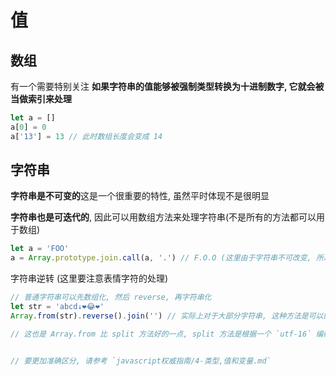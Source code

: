 
# 值

## 数组

有一个需要特别关注 **如果字符串的值能够被强制类型转换为十进制数字, 它就会被当做索引来处理**
```js
let a = []
a[0] = 0
a['13'] = 13 // 此时数组长度会变成 14
```


## 字符串

**字符串是不可变的**这是一个很重要的特性, 虽然平时体现不是很明显

**字符串也是可迭代的**, 因此可以用数组方法来处理字符串(不是所有的方法都可以用于数组)
```js
let a = 'FOO'
a = Array.prototype.join.call(a, '.') // F.O.O (这里由于字符串不可改变, 所以需要将返回的值重新赋值给 a)
```


字符串逆转 (这里要注意表情字符的处理)

```js
// 普通字符串可以先数组化, 然后 reverse, 再字符串化
let str = 'abcd↓❤😂❤️'
Array.from(str).reverse().join('') // 实际上对于大部分字符串, 这种方法是可以的, 除了最后那个表情处理有点问题, 其他都是OK的

// 这也是 Array.from 比 split 方法好的一点, split 方法是根据一个 `utf-16` 编码来判断, 对于两个`utf-16`长度的特殊字符就区分不出来了


// 要更加准确区分, 请参考 `javascript权威指南/4-类型,值和变量.md`
```





